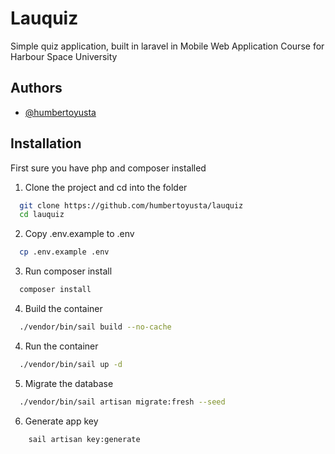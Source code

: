 
# Lauquiz

Simple quiz application, built in laravel in Mobile Web Application Course for Harbour Space University
## Authors

- [@humbertoyusta](https://www.github.com/humbertoyusta)


## Installation

First sure you have php and composer installed

1. Clone the project and cd into the folder

```bash
  git clone https://github.com/humbertoyusta/lauquiz
  cd lauquiz
```

2. Copy .env.example to .env

```bash
  cp .env.example .env
```

3. Run composer install
    
```bash
  composer install
```

4. Build the container
    
```bash
  ./vendor/bin/sail build --no-cache
```

4. Run the container
    
```bash
  ./vendor/bin/sail up -d
```

5. Migrate the database

```bash
  ./vendor/bin/sail artisan migrate:fresh --seed
```

6. Generate app key

```bash
    sail artisan key:generate
```